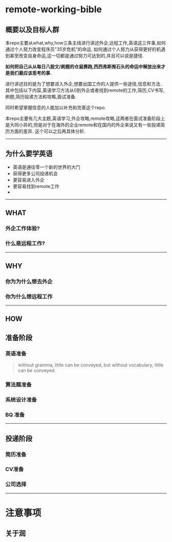 # remote-working-bible

## 概要以及目标人群
本repo主要从what,why,how三条主线进行讲述外企,远程工作,英语这三件事,如何通过个人努力改变程序员"35岁危机"的命运, 如何通过个人努力从获得更好的机遇到甚至改变自身命运,这一切都是通过努力可达到的,并且可以说是捷径. 

__如何把自己从从每日八股文/刷题的仓鼠赛跑,西西弗斯推石头的命运中解放出来才是我们最应该思考的事.__

进行讲述目的是为了想要进入外企,想要出国工作的人提供一些途径,信息和方法．其中包括以下内容,英语学习方法从0到外企或者找到remote的工作,简历,CV书写,刷题,简历投递方法和攻略,面试准备.

同时希望掌握信息的人能加以补充和完善这个repo.

本repo主要有几大主题,英语学习,外企攻略,remote攻略,这两者在面试准备阶段上是大同小异的,但是对于在海外的企业remote和在国内的外企来说又有一些投递简历方面的差异. 这个可以之后再具体分析.

---
## 为什么要学英语
- 英语是通往零一个新的世界的大门
- 获得更多公司投递机会
- 更容易进入外企
- 更容易找到remote工作
- 

---
## WHAT
### 外企工作体验?

### 什么是远程工作?


---
## WHY

### 你为为什么想去外企

### 你为什么想远程工作

---
## HOW

## 准备阶段

### 英语准备
> without gramma, little can be conveyed, but without vocabulary, little can be conveyed.



### 算法题准备

### 系统设计准备

### BQ 准备
---
## 投递阶段

### 简历准备

### CV准备

### 公司选择

---

# 注意事项

## 关于润


